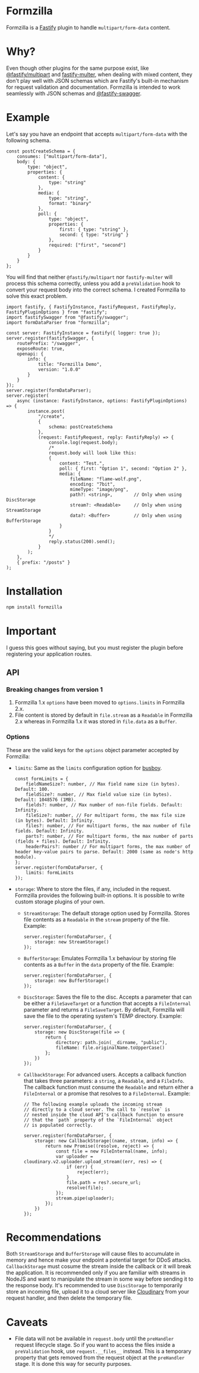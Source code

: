# Formzilla

Formzilla is a [Fastify](http://fastify.io/) plugin to handle `multipart/form-data` content.

# Why?

Even though other plugins for the same purpose exist, like [@fastify/multipart][1] and [fastify-multer][2], when dealing with mixed content, they don't play well with JSON schemas which are Fastify's built-in mechanism for request validation and documentation. Formzilla is intended to work seamlessly with JSON schemas and [@fastify-swagger][3].

# Example

Let's say you have an endpoint that accepts `multipart/form-data` with the following schema.

```tsx
const postCreateSchema = {
	consumes: ["multipart/form-data"],
	body: {
		type: "object",
		properties: {
			content: {
				type: "string"
			},
			media: {
				type: "string",
				format: "binary"
			},
			poll: {
				type: "object",
				properties: {
					first: { type: "string" },
					second: { type: "string" }
				},
				required: ["first", "second"]
			}
		}
	}
};
```

You will find that neither `@fastify/multipart` nor `fastify-multer` will process this schema correctly, unless you add a `preValidation` hook to convert your request body into the correct schema. I created Formzilla to solve this exact problem.

```tsx
import fastify, { FastifyInstance, FastifyRequest, FastifyReply, FastifyPluginOptions } from "fastify";
import fastifySwagger from "@fastify/swagger";
import formDataParser from "formzilla";

const server: FastifyInstance = fastify({ logger: true });
server.register(fastifySwagger, {
	routePrefix: "/swagger",
	exposeRoute: true,
	openapi: {
		info: {
			title: "Formzilla Demo",
			version: "1.0.0"
		}
	}
});
server.register(formDataParser);
server.register(
	async (instance: FastifyInstance, options: FastifyPluginOptions) => {
		instance.post(
			"/create",
			{
				schema: postCreateSchema
			},
			(request: FastifyRequest, reply: FastifyReply) => {
				console.log(request.body);
				/*
				request.body will look like this:
				{
					content: "Test.",
					poll: { first: "Option 1", second: "Option 2" },
					media: {
						fileName: "flame-wolf.png",
						encoding: "7bit",
						mimeType: "image/png",
						path?: <string>,		// Only when using DiscStorage
						stream?: <Readable>		// Only when using StreamStorage
						data?: <Buffer>			// Only when using BufferStorage
					}
				}
				*/
				reply.status(200).send();
			}
		);
	},
	{ prefix: "/posts" }
);
```

# Installation

```sh
npm install formzilla
```

# Important

I guess this goes without saying, but you must register the plugin before registering your application routes.

## API

### Breaking changes from version 1

1. Formzilla 1.x `options` have been moved to `options.limits` in Formzilla 2.x.
2. File content is stored by default in `file.stream` as a `Readable` in Formzilla 2.x whereas in Formzilla 1.x it was stored in `file.data` as a `Buffer`.

### Options

These are the valid keys for the `options` object parameter accepted by Formzilla:

-   `limits`: Same as the `limits` configuration option for [busboy][4].

    ```tsx
    const formLimits = {
    	fieldNameSize?: number, // Max field name size (in bytes). Default: 100.
    	fieldSize?: number, // Max field value size (in bytes). Default: 1048576 (1MB).
    	fields?: number, // Max number of non-file fields. Default: Infinity.
    	fileSize?: number, // For multipart forms, the max file size (in bytes). Default: Infinity.
    	files?: number, // For multipart forms, the max number of file fields. Default: Infinity.
    	parts?: number, // For multipart forms, the max number of parts (fields + files). Default: Infinity.
    	headerPairs?: number // For multipart forms, the max number of header key-value pairs to parse. Default: 2000 (same as node's http module).
    };
    server.register(formDataParser, {
    	limits: formLimits
    });
    ```

-   `storage`: Where to store the files, if any, included in the request. Formzilla provides the following built-in options. It is possible to write custom storage plugins of your own.

    -   `StreamStorage`: The default storage option used by Formzilla. Stores file contents as a `Readable` in the `stream` property of the file. Example:
        ```tsx
        server.register(formDataParser, {
        	storage: new StreamStorage()
        });
        ```
    -   `BufferStorage`: Emulates Formzilla 1.x behaviour by storing file contents as a `Buffer` in the `data` property of the file. Example:
        ```tsx
        server.register(formDataParser, {
        	storage: new BufferStorage()
        });
        ```
    -   `DiscStorage`: Saves the file to the disc. Accepts a parameter that can be either a `FileSaveTarget` or a function that accepts a `FileInternal` parameter and returns a `FileSaveTarget`. By default, Formzilla will save the file to the operating system's TEMP directory. Example:
        ```tsx
        server.register(formDataParser, {
        	storage: new DiscStorage(file => {
        		return {
        			directory: path.join(__dirname, "public"),
        			fileName: file.originalName.toUpperCase()
        		};
        	})
        });
        ```
    -   `CallbackStorage`: For advanced users. Accepts a callback function that takes three parameters: a `string`, a `Readable`, and a `FileInfo`. The callback function must consume the `Readable` and return either a `FileInternal` or a promise that resolves to a `FileInternal`. Example:

        ```tsx
        // The following example uploads the incoming stream
        // directly to a cloud server. The call to `resolve` is
        // nested inside the cloud API's callback function to ensure
        // that the `path` property of the `FileInternal` object
        // is populated correctly.

        server.register(formDataParser, {
        	storage: new CallbackStorage((name, stream, info) => {
        		return new Promise((resolve, reject) => {
        			const file = new FileInternal(name, info);
        			var uploader = cloudinary.v2.uploader.upload_stream((err, res) => {
        				if (err) {
        					reject(err);
        				}
        				file.path = res?.secure_url;
        				resolve(file);
        			});
        			stream.pipe(uploader);
        		});
        	})
        });
        ```

# Recommendations

Both `StreamStorage` and `BufferStorage` will cause files to accumulate in memory and hence make your endpoint a potential target for DDoS attacks. `CallbackStorage` must cosume the stream inside the callback or it will break the application. It is recommended only if you are familiar with streams in NodeJS and want to manipulate the stream in some way before sending it to the response body. It's recommended to use `DiscStorage` to temporarily store an incoming file, upload it to a cloud server like [Cloudinary][5] from your request handler, and then delete the temporary file.

# Caveats

-   File data will not be available in `request.body` until the `preHandler` request lifecycle stage. So if you want to access the files inside a `preValidation` hook, use `request.__files__` instead. This is a temporary property that gets removed from the request object at the `preHandler` stage. It is done this way for security purposes.

[1]: https://github.com/fastify/fastify-multipart
[2]: https://github.com/fox1t/fastify-multer
[3]: https://github.com/fastify/fastify-swagger
[4]: https://github.com/mscdex/busboy
[5]: https://cloudinary.com
